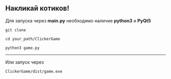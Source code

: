 <h2>Накликай котиков!</h2>

Для запуска через **main.py** необходимо наличие **python3** и **PyQt5**

`git clone`

`cd your_path/ClickerGame`

`python3 game.py`

<hr>

Или запуск через 

`ClickerGame/dist/game.exe`
